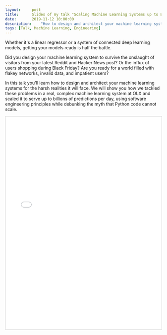 ```yaml
---
layout:     post
title:      Slides of my talk "Scaling Machine Learning Systems up to Billions of Predictions per Day"
date:       2019-11-12 10:00:00
description:    "How to design and architect your machine learning systems for the harsh scaling realities it will face."
tags: [Talk, Machine Learning, Engineering]
---
```


Whether it's a linear regressor or a system of connected deep learning models, getting your models ready is half the battle.

Did you design your machine learning system to survive the onslaught of visitors from your latest Reddit and Hacker News post? Or the influx of users shopping during Black Friday? Are you ready for a world filled with flakey networks, invalid data, and impatient users?

In this talk you'll learn how to design and architect your machine learning systems for the harsh realities it will face. We will show you how we tackled these problems in a real, complex machine learning system at OLX and scaled it to serve up to billions of predictions per day, using software engineering principles while debunking the myth that Python code cannot scale.

<iframe src="//www.slideshare.net/slideshow/embed_code/key/vgjDsIGOO1OX5v" width="840" height="684" frameborder="0" marginwidth="0" marginheight="0" scrolling="no" style="border:1px solid #CCC; border-width:1px; margin-bottom:5px; max-width: 100%;" allowfullscreen> </iframe>
